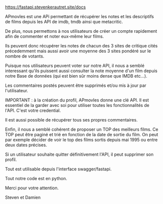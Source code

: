 https://fastapi.stevenkerautret.site/docs

APmovIes est une APi permettant de récupérer les notes et les descriptifs de films depuis les API de imdb, tmdb ainsi que metacritic.

De plus, nous permettons à nos utilisateurs de créer un compte rapidement afin de commenter et noter eux-même leur films.

Ils peuvent donc récupérer les notes de chacun des 3 sites de critique cités précedemment mais aussi avoir une moyenne des 3 sites pondéré sur le nombre de votants.

Puisque nos utilisateurs peuvent voter sur notre API, il nous a semblé interessant qu'ils puissent aussi consulter la note moyenne d'un film depuis notre Base de données (qui est bien sûr moins dense que IMDB etc...).

Les commentaires postés peuvent être supprimés et/ou mis à jour par l'utilisateur.

IMPORTANT : à la création du profil, APmovIes donne une clé API. Il est essentiel de la garder avec soi pour utiliser toutes les fonctionnalités de l'API. C'est votre credential.

Il est aussi possible de récupérer tous ses propres commentaires.

Enfin, il nous a semblé cohérent de proposer un TOP des meilleurs films. Ce TOP peut être paginé et trié en fonction de la date de sortie du film. On peut par exemple décider de voir le top des films sortis depuis mai 1995 ou entre deux dates précises.

Si un utilisateur souhaite quitter définitivement l'API, il peut supprimer son profil.

Tout est utilisable depuis l'interface swagger/fastapi.

Tout notre code est en python.

Merci pour votre attention.

Steven et Damien
